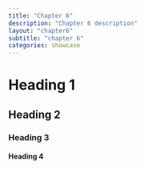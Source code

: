 ```yaml
---
title: "Chapter 6"
description: "Chapter 6 description"
layout: "chapter6"
subtitle: "chapter 6"
categories: showcase
---
```


# Heading 1

## Heading 2

### Heading 3

#### Heading 4